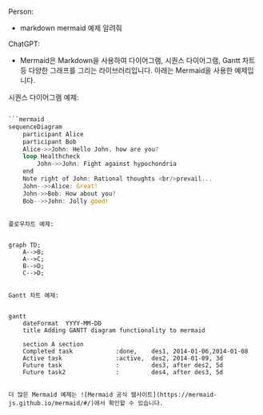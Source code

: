 
Person: 
- markdown mermaid 예제 알려줘

ChatGPT: 
- Mermaid은 Markdown을 사용하여 다이어그램, 시퀀스 다이어그램, Gantt 차트 등 다양한 그래프를 그리는 라이브러리입니다. 아래는 Mermaid을 사용한 예제입니다.

시퀀스 다이어그램 예제:

```rust

```mermaid
sequenceDiagram
    participant Alice
    participant Bob
    Alice->>John: Hello John, how are you?
    loop Healthcheck
        John->>John: Fight against hypochondria
    end
    Note right of John: Rational thoughts <br/>prevail...
    John-->>Alice: Great!
    John->>Bob: How about you?
    Bob-->>John: Jolly good!
```



```

플로우차트 예제:
```



```mermaid

graph TD;
    A-->B;
    A-->C;
    B-->D;
    C-->D;
```



```

Gantt 차트 예제:
```



```mermaid

gantt
    dateFormat  YYYY-MM-DD
    title Adding GANTT diagram functionality to mermaid

    section A section
    Completed task            :done,    des1, 2014-01-06,2014-01-08
    Active task               :active,  des2, 2014-01-09, 3d
    Future task               :         des3, after des2, 5d
    Future task2              :         des4, after des3, 5d
```



```less

더 많은 Mermaid 예제는 ![Mermaid 공식 웹사이트](https://mermaid-js.github.io/mermaid/#/)에서 확인할 수 있습니다.
```
